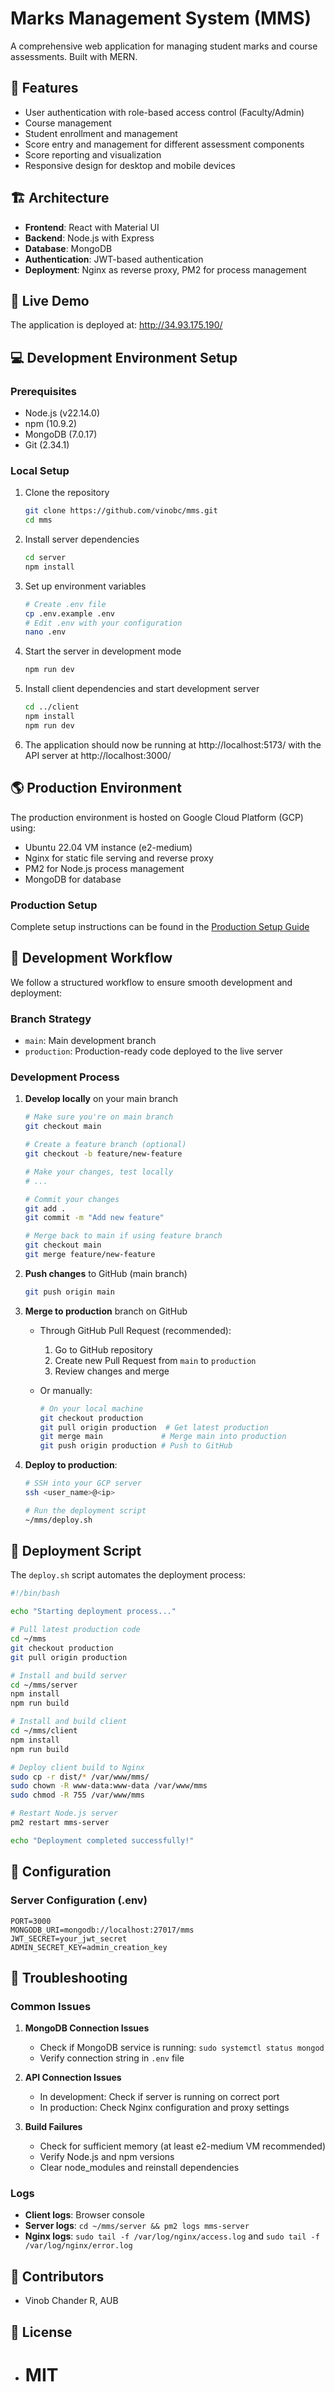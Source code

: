 # Marks Management System (MMS)

A comprehensive web application for managing student marks and course assessments. Built with MERN.

## 🌟 Features

- User authentication with role-based access control (Faculty/Admin)
- Course management
- Student enrollment and management
- Score entry and management for different assessment components
- Score reporting and visualization
- Responsive design for desktop and mobile devices

## 🏗️ Architecture

- **Frontend**: React with Material UI
- **Backend**: Node.js with Express
- **Database**: MongoDB
- **Authentication**: JWT-based authentication
- **Deployment**: Nginx as reverse proxy, PM2 for process management

## 🚀 Live Demo

The application is deployed at: http://34.93.175.190/

## 💻 Development Environment Setup

### Prerequisites

- Node.js (v22.14.0)
- npm (10.9.2)
- MongoDB (7.0.17)
- Git (2.34.1)

### Local Setup

1. Clone the repository

   ```bash
   git clone https://github.com/vinobc/mms.git
   cd mms
   ```

2. Install server dependencies

   ```bash
   cd server
   npm install
   ```

3. Set up environment variables

   ```bash
   # Create .env file
   cp .env.example .env
   # Edit .env with your configuration
   nano .env
   ```

4. Start the server in development mode

   ```bash
   npm run dev
   ```

5. Install client dependencies and start development server

   ```bash
   cd ../client
   npm install
   npm run dev
   ```

6. The application should now be running at http://localhost:5173/ with the API server at http://localhost:3000/

## 🌎 Production Environment

The production environment is hosted on Google Cloud Platform (GCP) using:

- Ubuntu 22.04 VM instance (e2-medium)
- Nginx for static file serving and reverse proxy
- PM2 for Node.js process management
- MongoDB for database

### Production Setup

Complete setup instructions can be found in the [Production Setup Guide](PRODUCTION_SETUP.md)

## 🔄 Development Workflow

We follow a structured workflow to ensure smooth development and deployment:

### Branch Strategy

- `main`: Main development branch
- `production`: Production-ready code deployed to the live server

### Development Process

1. **Develop locally** on your main branch

   ```bash
   # Make sure you're on main branch
   git checkout main

   # Create a feature branch (optional)
   git checkout -b feature/new-feature

   # Make your changes, test locally
   # ...

   # Commit your changes
   git add .
   git commit -m "Add new feature"

   # Merge back to main if using feature branch
   git checkout main
   git merge feature/new-feature
   ```

2. **Push changes** to GitHub (main branch)

   ```bash
   git push origin main
   ```

3. **Merge to production** branch on GitHub

   - Through GitHub Pull Request (recommended):

     1. Go to GitHub repository
     2. Create new Pull Request from `main` to `production`
     3. Review changes and merge

   - Or manually:
     ```bash
     # On your local machine
     git checkout production
     git pull origin production  # Get latest production
     git merge main             # Merge main into production
     git push origin production # Push to GitHub
     ```

4. **Deploy to production**:

   ```bash
   # SSH into your GCP server
   ssh <user_name>@<ip>

   # Run the deployment script
   ~/mms/deploy.sh
   ```

## 📝 Deployment Script

The `deploy.sh` script automates the deployment process:

```bash
#!/bin/bash

echo "Starting deployment process..."

# Pull latest production code
cd ~/mms
git checkout production
git pull origin production

# Install and build server
cd ~/mms/server
npm install
npm run build

# Install and build client
cd ~/mms/client
npm install
npm run build

# Deploy client build to Nginx
sudo cp -r dist/* /var/www/mms/
sudo chown -R www-data:www-data /var/www/mms
sudo chmod -R 755 /var/www/mms

# Restart Node.js server
pm2 restart mms-server

echo "Deployment completed successfully!"
```

## 🔧 Configuration

### Server Configuration (.env)

```
PORT=3000
MONGODB_URI=mongodb://localhost:27017/mms
JWT_SECRET=your_jwt_secret
ADMIN_SECRET_KEY=admin_creation_key
```

## 🧰 Troubleshooting

### Common Issues

1. **MongoDB Connection Issues**

   - Check if MongoDB service is running: `sudo systemctl status mongod`
   - Verify connection string in `.env` file

2. **API Connection Issues**

   - In development: Check if server is running on correct port
   - In production: Check Nginx configuration and proxy settings

3. **Build Failures**
   - Check for sufficient memory (at least e2-medium VM recommended)
   - Verify Node.js and npm versions
   - Clear node_modules and reinstall dependencies

### Logs

- **Client logs**: Browser console
- **Server logs**: `cd ~/mms/server && pm2 logs mms-server`
- **Nginx logs**: `sudo tail -f /var/log/nginx/access.log` and `sudo tail -f /var/log/nginx/error.log`

## 👥 Contributors

- Vinob Chander R, AUB

## 📄 License

- # MIT
